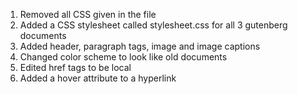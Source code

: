 1. Removed all CSS given in the file
2. Added a CSS stylesheet called stylesheet.css for all 3 gutenberg documents
3. Added header, paragraph tags, image and image captions
4. Changed color scheme to look like old documents
5. Edited href tags to be local 
6. Added a hover attribute to a hyperlink
